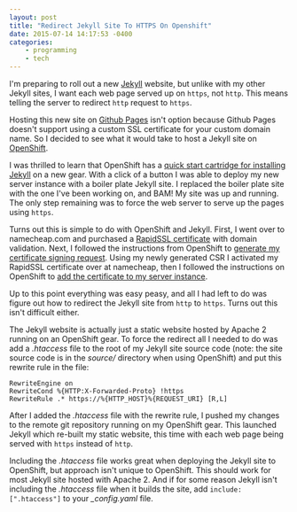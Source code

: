```yaml
---
layout: post
title: "Redirect Jekyll Site To HTTPS On Openshift"
date: 2015-07-14 14:17:53 -0400
categories: 
    - programming
    - tech
---
```

I'm preparing to roll out a new [Jekyll][jekyll] website, but unlike with my other Jekyll sites, I want each web page served up on `https`, not `http`. This means telling the server to redirect `http` request to `https`. 

Hosting this new site on [Github Pages][githubpages] isn't option because Github Pages doesn't support using a custom SSL certificate for your custom domain name. So I decided to see what it would take to host a Jekyll site on [OpenShift][openshift]. 

I was thrilled to learn that OpenShift has a [quick start cartridge for installing Jekyll][jekyllquickstart] on a new gear. With a click of a button I was able to deploy my new server instance with a boiler plate Jekyll site. I replaced the boiler plate site with the one I've been working on, and BAM! My site was up and running. The only step remaining was to force the web server to serve up the pages using `https`.

Turns out this is simple to do with OpenShift and Jekyll. First, I went over to namecheap.com and purchased a [RapidSSL certificate][rapid] with domain validation. Next, I followed the instructions from OpenShift to [generate my certificate signing request][csrhelp]. Using my newly generated CSR I activated my RapidSSL certificate over at namecheap, then I followed the instructions on OpenShift to [add the certificate to my server instance][openshifthelp].

Up to this point everything was easy peasy, and all I had left to do was figure out how to redirect the Jekyll site from `http` to `https`. Turns out this isn't difficult either.

The Jekyll website is actually just a static website hosted by Apache 2 running on an OpenShift gear. To force the redirect all I needed to do was add a *.htaccess* file to the root of my Jekyll site source code (note: the site source code is in the *source/* directory when using OpenShift) and put this rewrite rule in the file:

```
RewriteEngine on 
RewriteCond %{HTTP:X-Forwarded-Proto} !https 
RewriteRule .* https://%{HTTP_HOST}%{REQUEST_URI} [R,L]
```

After I added the *.htaccess* file with the rewrite rule, I pushed my changes to the remote git repository running on my OpenShift gear. This launched Jekyll which re-built my static website, this time with each web page being served with `https` instead of `http`.

Including the *.htaccess* file works great when deploying the Jekyll site to OpenShift, but approach isn't unique to OpenShift. This should work for most Jekyll site hosted with Apache 2. And if for some reason Jekyll isn't including the *.htaccess* file when it builds the site, add `include: [".htaccess"]` to your *_config.yaml* file.

[jekyll]: http://jekyllrb.com
[githubpages]: https://pages.github.com
[openshift]: https://www.openshift.com
[jekyllquickstart]: https://hub.openshift.com/quickstarts/41-jekyll
[rapid]: https://www.namecheap.com/security/ssl-certificates/rapidssl/rapidssl.aspx
[csrhelp]: https://developers.openshift.com/en/managing-domains-ssl.html#_generating_a_csr_certificate_signing_request
[openshifthelp]: https://developers.openshift.com/en/managing-domains-ssl.html#using-a-custom-ssl-certificate
